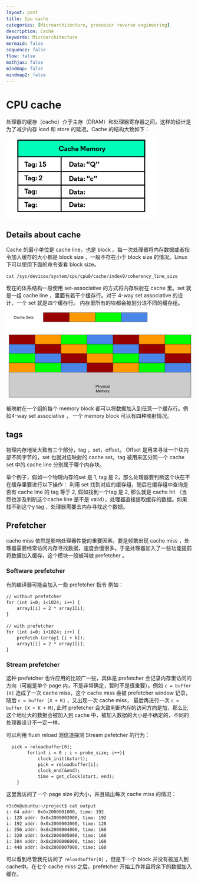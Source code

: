 ```yaml
---
layout: post
title: Cpu cache
categories: [Microarchitecture, processor reverse engineering]
description: Cache
keywords: Microarchitecture
mermaid: false
sequence: false
flow: false
mathjax: false
mindmap: false
mindmap2: false
---
```


# CPU cache
处理器的缓存（cache）介于主存（DRAM）和处理器寄存器之间，这样的设计是为了减少内存 load 和 store 的延迟。Cache 的结构大致如下：

![avatar](/images/posts/cache-arch.png)

## Details about cache
Cache 的最小单位是 cache line，也是 block 。每一次处理器将内存数据或者指令加入缓存的大小都是 block size ，一般不存在小于 block size 的情况。Linux 下可以使用下面的命令查看 block size。

```
cat /sys/devices/system/cpu/cpu0/cache/index0/coherency_line_size
```

现在的体系结构一般使用 set-associative 的方式将内存映射在 cache 里。set 就是一组 cache line ，里面有若干个缓存行。对于 4-way set associative 的设计，一个 set 就是四个缓存行。 内存里所有的块都会被划分进不同的缓存组。

![avatar](/images/posts/cache-set-associative.png)

被映射在一个组的每个 memory block 都可以将数据加入到任意一个缓存行。例如4-way set associative ， 一个 memory block 可以有四种映射情况。

## tags
物理内存地址大致有三个部分，tag ，set，offset。 Offset 是用来寻址一个块内部不同字节的，set 也就对应映射的 cache set。tag 被用来区分同一个 cache set 中的 cache line 分别属于哪个内存块。

举个例子，假如一个物理内存的set 是 1, tag 是 2，那么处理器要判断这个块在不在缓存里要进行以下操作： 利用 set 找到对应的缓存组，随后在缓存组中查询是否有 cache line 的 tag 等于 2, 假如找到一个tag 是 2, 那么就是 cache hit （当然也涉及判断这个cache line 是不是 valid），处理器直接提取缓存的数据。如果找不到这个y tag ，处理器需要去内存寻找这个数据。

## Prefetcher
cache miss 依然是影响处理器性能的重要因素。要是频繁出现 cache miss ，处理器需要经常访问内存寻找数据，速度会慢很多。于是处理器加入了一些功能提前将数据加入缓存，这个模块一般被叫做 prefetcher 。

### Software prefetcher
有的编译器可能会加入一些 prefetcher 指令 例如：
```
// without prefetcher
for (int i=0; i<1024; i++) {
    array1[i] = 2 * array1[i];
}

// with prefetcher
for (int i=0; i<1024; i++) {
    prefetch (array1 [i + k]);
    array1[i] = 2 * array1[i];
}
```
### Stream prefetcher
这种 prefetcher 也许应用的比较广一些，具体是 prefetcher 会记录内存里访问的方向（可能是单个 page 内，不是非常确定，暂时不是很重要）。例如 `c = buffer [X]` 造成了一次 cache miss，这个 cache miss 会被 prefetcher window 记录，随后 `c = buffer [X + K]` ，又出现一次 cache miss， 最后再进行一次 `c = buffer [X + K + M]`, 此时 prefetcher 会大致判断内存的访问方向是加，那么比这个地址大的数据会被加入到 cache 中，被加入数据的大小是不确定的，不同的处理器设计不一定一样。

可以利用 flush reload 测信道探测 Stream pefetcher 的行为：
```
  pick = reloadbuffer[0];
		for(int i = 0 ; i < probe_size; i++){
			clock_init(&start);
			pick = reloadbuffer[i];
			clock_end(&end);
			time = get_clock(start, end);
    }
```
这里我访问了一个 page size 的大小，并且输出每次 cache miss 的情况：
```
r3c0n@ubuntu:~/project$ cat output 
i: 64 addr: 0x0x2000001000, time: 192
i: 128 addr: 0x0x2000002000, time: 192
i: 192 addr: 0x0x2000003000, time: 128
i: 256 addr: 0x0x2000004000, time: 160
i: 320 addr: 0x0x2000005000, time: 160
i: 384 addr: 0x0x2000006000, time: 160
i: 448 addr: 0x0x2000007000, time: 160
```
可以看到尽管我先访问了 `reloadbuffer[0]` ，但是下一个 block 并没有被加入到 cache中。在七个 cache miss 之后，prefetcher 开始工作并且将余下的数据加入缓存。

